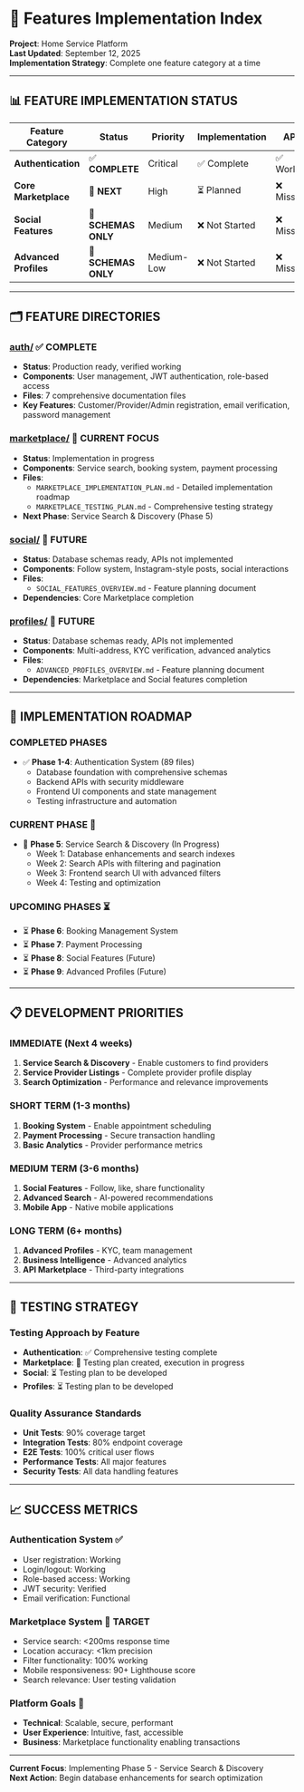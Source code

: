 # 🎯 Features Implementation Index

**Project**: Home Service Platform  
**Last Updated**: September 12, 2025  
**Implementation Strategy**: Complete one feature category at a time

---

## 📊 **FEATURE IMPLEMENTATION STATUS**

| Feature Category | Status | Priority | Implementation | APIs | Testing |
|-----------------|--------|----------|----------------|------|---------|
| **Authentication** | ✅ **COMPLETE** | Critical | ✅ Complete | ✅ Working | ✅ Verified |
| **Core Marketplace** | 🎯 **NEXT** | High | ⏳ Planned | ❌ Missing | ⏳ Planned |
| **Social Features** | 🔴 **SCHEMAS ONLY** | Medium | ❌ Not Started | ❌ Missing | ❌ Not Started |
| **Advanced Profiles** | 🔴 **SCHEMAS ONLY** | Medium-Low | ❌ Not Started | ❌ Missing | ❌ Not Started |

---

## 🗂️ **FEATURE DIRECTORIES**

### **[auth/](./auth/)** ✅ **COMPLETE**
- **Status**: Production ready, verified working
- **Components**: User management, JWT authentication, role-based access
- **Files**: 7 comprehensive documentation files
- **Key Features**: Customer/Provider/Admin registration, email verification, password management

### **[marketplace/](./marketplace/)** 🎯 **CURRENT FOCUS**
- **Status**: Implementation in progress
- **Components**: Service search, booking system, payment processing  
- **Files**: 
  - `MARKETPLACE_IMPLEMENTATION_PLAN.md` - Detailed implementation roadmap
  - `MARKETPLACE_TESTING_PLAN.md` - Comprehensive testing strategy
- **Next Phase**: Service Search & Discovery (Phase 5)

### **[social/](./social/)** 🔴 **FUTURE**
- **Status**: Database schemas ready, APIs not implemented
- **Components**: Follow system, Instagram-style posts, social interactions
- **Files**: 
  - `SOCIAL_FEATURES_OVERVIEW.md` - Feature planning document
- **Dependencies**: Core Marketplace completion

### **[profiles/](./profiles/)** 🔴 **FUTURE**  
- **Status**: Database schemas ready, APIs not implemented
- **Components**: Multi-address, KYC verification, advanced analytics
- **Files**: 
  - `ADVANCED_PROFILES_OVERVIEW.md` - Feature planning document
- **Dependencies**: Marketplace and Social features completion

---

## 🚀 **IMPLEMENTATION ROADMAP**

### **COMPLETED PHASES**
- ✅ **Phase 1-4**: Authentication System (89 files)
  - Database foundation with comprehensive schemas
  - Backend APIs with security middleware
  - Frontend UI components and state management
  - Testing infrastructure and automation

### **CURRENT PHASE** 🎯
- 🔄 **Phase 5**: Service Search & Discovery (In Progress)
  - Week 1: Database enhancements and search indexes
  - Week 2: Search APIs with filtering and pagination
  - Week 3: Frontend search UI with advanced filters
  - Week 4: Testing and optimization

### **UPCOMING PHASES** ⏳
- ⏳ **Phase 6**: Booking Management System
- ⏳ **Phase 7**: Payment Processing
- ⏳ **Phase 8**: Social Features (Future)
- ⏳ **Phase 9**: Advanced Profiles (Future)

---

## 📋 **DEVELOPMENT PRIORITIES**

### **IMMEDIATE (Next 4 weeks)**
1. **Service Search & Discovery** - Enable customers to find providers
2. **Service Provider Listings** - Complete provider profile display
3. **Search Optimization** - Performance and relevance improvements

### **SHORT TERM (1-3 months)**  
1. **Booking System** - Enable appointment scheduling
2. **Payment Processing** - Secure transaction handling
3. **Basic Analytics** - Provider performance metrics

### **MEDIUM TERM (3-6 months)**
1. **Social Features** - Follow, like, share functionality
2. **Advanced Search** - AI-powered recommendations
3. **Mobile App** - Native mobile applications

### **LONG TERM (6+ months)**
1. **Advanced Profiles** - KYC, team management
2. **Business Intelligence** - Advanced analytics
3. **API Marketplace** - Third-party integrations

---

## 🧪 **TESTING STRATEGY**

### **Testing Approach by Feature**
- **Authentication**: ✅ Comprehensive testing complete
- **Marketplace**: 🔄 Testing plan created, execution in progress
- **Social**: ⏳ Testing plan to be developed
- **Profiles**: ⏳ Testing plan to be developed

### **Quality Assurance Standards**
- **Unit Tests**: 90% coverage target
- **Integration Tests**: 80% endpoint coverage
- **E2E Tests**: 100% critical user flows
- **Performance Tests**: All major features
- **Security Tests**: All data handling features

---

## 📈 **SUCCESS METRICS**

### **Authentication System** ✅
- User registration: Working
- Login/logout: Working  
- Role-based access: Working
- JWT security: Verified
- Email verification: Functional

### **Marketplace System** 🎯 **TARGET**
- Service search: <200ms response time
- Location accuracy: <1km precision
- Filter functionality: 100% working
- Mobile responsiveness: 90+ Lighthouse score
- Search relevance: User testing validation

### **Platform Goals** 🎯
- **Technical**: Scalable, secure, performant
- **User Experience**: Intuitive, fast, accessible  
- **Business**: Marketplace functionality enabling transactions

---

**Current Focus**: Implementing Phase 5 - Service Search & Discovery  
**Next Action**: Begin database enhancements for search optimization